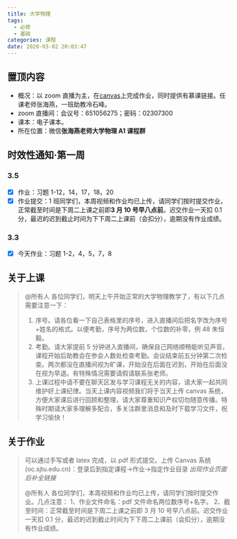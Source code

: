 ```yaml
---
title: 大学物理
tags:
  - 必修
  - 基础
categories: 课程
date: 2020-03-02 20:03:47
---
```


## 置顶内容

- 概况：以 zoom 直播为主，在[canvas](https://oc.sjtu.edu.cn/courses/18339)上完成作业，同时提供有慕课链接。任课老师张海燕，一班助教冷石峰。
- zoom 直播间：会议号：651056275；密码：02307300
- 课本：电子课本。
- 所在位置：微信**张海燕老师大学物理 A1 课程群**

## 时效性通知·第一周

### 3.5

- [x] 作业：习题 1-12，14，17，18，20
- [x] 作业提交：1 班同学们，本周视频和作业均已上传，请同学们按时提交作业，正常截至时间是下周二上课之前即**3 月 10 号早八点前**。迟交作业一天扣 0.1 分，最迟的迟到截止时间为下下周二上课前（会扣分），逾期没有作业成绩。

<!--more-->

### 3.3

- [x] 今天作业：习题 1-2，4，5，7，8

## 关于上课

> @所有人
> 各位同学们，明天上午开始正常的大学物理教学了，有以下几点需要注意一下：
>
> 1. 序号。请各位看一下自己表格里的序号，进入直播间后把名字改为序号+姓名的格式。以便考勤，序号为两位数，个位数的补零，例 48 朱恒毅。
> 2. 考勤。请大家提前 5 分钟进入直播间，确保自己网络顺畅能听见声音，课程开始后助教会在参会人数处检查考勤。会议结束前五分钟第二次检查。两次都没在直播间视为旷课，开始没在后面在迟到，开始在后面没在视为早退。有特殊情况需要请假请联系张老师。
> 3. 上课过程中请不要在聊天区发与学习课程无关的内容，请大家一起共同维护好上课纪律。当天上课内容视频我们将于当天上传 canvas 系统，方便大家课后进行回顾和整理，请大家尊重知识产权切勿随意传播。特殊时期请大家多理解多配合，多关注群里消息和及时下载学习文件，祝学习愉快！

## 关于作业

> 可以通过手写或者 latex 完成，以 pdf 形式提交。上传 Canvas 系统(oc.sjtu.edu.cn)：登录后到指定课程->作业->指定作业目录
> _出现作业页面后补全链接_
>
> @所有人
> 各位同学们，本周视频和作业均已上传，请同学们按时提交作业。几点注意：
> 1、作业文件命名：pdf 文件命名两位数序号+名字。
> 2、截至时间：正常截至时间是下周二上课之前即 3 月 10 号早八点前。迟交作业一天扣 0.1 分，最迟的迟到截止时间为下下周二上课前（会扣分），逾期没有作业成绩。
